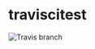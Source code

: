 # traviscitest

![Travis branch](https://img.shields.io/travis/akarsh3007/traviscitest/master.svg)

